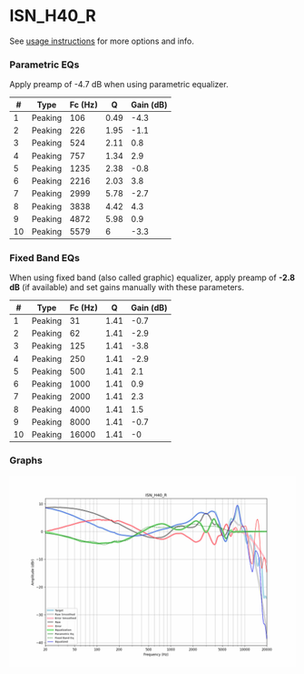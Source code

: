 # ISN_H40_R
See [usage instructions](https://github.com/jaakkopasanen/AutoEq#usage) for more options and info.

### Parametric EQs
Apply preamp of -4.7 dB when using parametric equalizer.

|   # | Type    |   Fc (Hz) |    Q |   Gain (dB) |
|-----|---------|-----------|------|-------------|
|   1 | Peaking |       106 | 0.49 |        -4.3 |
|   2 | Peaking |       226 | 1.95 |        -1.1 |
|   3 | Peaking |       524 | 2.11 |         0.8 |
|   4 | Peaking |       757 | 1.34 |         2.9 |
|   5 | Peaking |      1235 | 2.38 |        -0.8 |
|   6 | Peaking |      2216 | 2.03 |         3.8 |
|   7 | Peaking |      2999 | 5.78 |        -2.7 |
|   8 | Peaking |      3838 | 4.42 |         4.3 |
|   9 | Peaking |      4872 | 5.98 |         0.9 |
|  10 | Peaking |      5579 | 6    |        -3.3 |

### Fixed Band EQs
When using fixed band (also called graphic) equalizer, apply preamp of **-2.8 dB** (if available) and set gains manually with these parameters.

|   # | Type    |   Fc (Hz) |    Q |   Gain (dB) |
|-----|---------|-----------|------|-------------|
|   1 | Peaking |        31 | 1.41 |        -0.7 |
|   2 | Peaking |        62 | 1.41 |        -2.9 |
|   3 | Peaking |       125 | 1.41 |        -3.8 |
|   4 | Peaking |       250 | 1.41 |        -2.9 |
|   5 | Peaking |       500 | 1.41 |         2.1 |
|   6 | Peaking |      1000 | 1.41 |         0.9 |
|   7 | Peaking |      2000 | 1.41 |         2.3 |
|   8 | Peaking |      4000 | 1.41 |         1.5 |
|   9 | Peaking |      8000 | 1.41 |        -0.7 |
|  10 | Peaking |     16000 | 1.41 |        -0   |

### Graphs
![](./ISN_H40_R.png)
